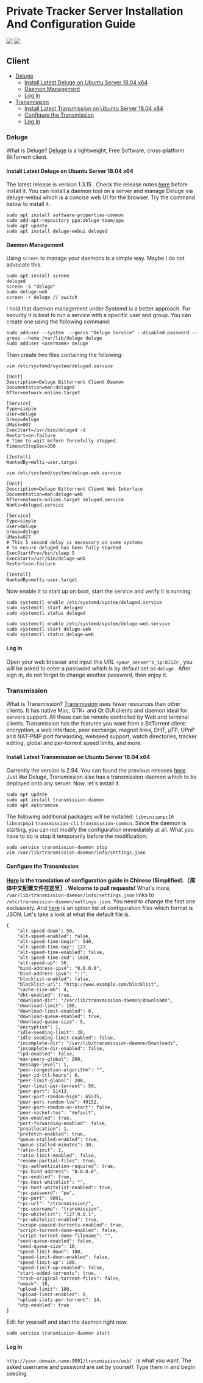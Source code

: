 # Private Tracker Server Installation And Configuration Guide
![](https://img.shields.io/badge/python-2.7-green.svg) ![](https://img.shields.io/badge/license-MIT-blue.svg)

## Client
* [Deluge](#deluge)
  * [Install Latest Deluge on Ubuntu Server 18.04 x64](#install-latest-deluge-on-ubuntu-server-1804-x64)
  * [Daemon Management](#daemon-management)
  * [Log In](#log-in)
* [Transmission](#transmission)
  * [Install Latest Transmission on Ubuntu Server 18.04 x64](#install-latest-transmission-on-ubuntu-server-1804-x64)
  * [Configure the Transmission](#configure-the-transmission)
  * [Log In](#log-in-1)

### Deluge
What is Deluge? [Deluge](https://dev.deluge-torrent.org/wiki/Download) is a lightweight, Free Software, cross-platform BitTorrent client.
#### Install Latest Deluge on Ubuntu Server 18.04 x64
The latest release is version 1.3.15 . Check the release notes [here](https://dev.deluge-torrent.org/wiki/ReleaseNotes) before install it. You can install a daemon tool on a server and manage Deluge via deluge-webui which is a concise web UI for the browser. Try the command below to install it.
```
sudo apt install software-properties-common
sudo add-apt-repository ppa:deluge-team/ppa
sudo apt update
sudo apt install deluge-webui deluged
```
#### Daemon Management
Using `screen` to manage your daemons is a simple way. Maybe I do not advocate this.
```
sudo apt install screen
deluged
screen -S "deluge"
sudo deluge-web
screen -r deluge // switch
```
I hold that daemon management under Systemd is a better approach. For security it is best to run a service with a specific user and group. You can create one using the following command:
```
sudo adduser --system  --gecos "Deluge Service" --disabled-password --group --home /var/lib/deluge deluge
sudo adduser <username> deluge
```
Then create two files containing the following:
```
vim /etc/systemd/system/deluged.service
```
```
[Unit]
Description=Deluge Bittorrent Client Daemon
Documentation=man:deluged
After=network-online.target

[Service]
Type=simple
User=deluge
Group=deluge
UMask=007
ExecStart=/usr/bin/deluged -d
Restart=on-failure
# Time to wait before forcefully stopped.
TimeoutStopSec=300

[Install]
WantedBy=multi-user.target
```
```
vim /etc/systemd/system/deluge-web.service
```
```
[Unit]
Description=Deluge Bittorrent Client Web Interface
Documentation=man:deluge-web
After=network-online.target deluged.service
Wants=deluged.service

[Service]
Type=simple
User=deluge
Group=deluge
UMask=027
# This 5 second delay is necessary on some systems
# to ensure deluged has been fully started
ExecStartPre=/bin/sleep 5
ExecStart=/usr/bin/deluge-web
Restart=on-failure

[Install]
WantedBy=multi-user.target
```
Now enable it to start up on boot, start the service and verify it is running:
```
sudo systemctl enable /etc/systemd/system/deluged.service
sudo systemctl start deluged
sudo systemctl status deluged

sudo systemctl enable /etc/systemd/system/deluge-web.service
sudo systemctl start deluge-web
sudo systemctl status deluge-web
```
#### Log In
Open your web browser and input this URL `<your_server's_ip:8112>` , you will be asked to enter a password which is by default set as `deluge` . After sign in, do not forget to change another password, then enjoy it.

### Transmission
What is Transmission? [Transmission](https://transmissionbt.com/) uses fewer resources than other clients. It has native Mac, GTK+ and Qt GUI clients and daemon ideal for servers support. All these can be remote controlled by Web and terminal clients. Transmission has the features you want from a BitTorrent client: encryption, a web interface, peer exchange, magnet links, DHT, µTP, UPnP and NAT-PMP port forwarding, webseed support, watch directories, tracker editing, global and per-torrent speed limits, and more.
#### Install Latest Transmission on Ubuntu Server 18.04 x64
Currently the version is 2.94. You can found the previous releases [here](https://github.com/transmission/transmission/releases). Just like Deluge, Transmission also has a transmission-daemon which to be deployed onto any server. Now, let's install it.
```
sudo apt update
sudo apt install transmission-daemon
sudo apt autoremove
```
The following additional packages will be installed: `libminiupnpc10` ` libnatpmp1` `transmission-cli` `transmission-common`. Since the daemon is starting, you can not modify the configuration immediately at all. What you have to do is stop it temporarily before the modification:
```
sudo service transmission-daemon stop
vim /var/lib/transmission-daemon/info/settings.json
```
#### Configure the Transmission
**[Here](https://github.com/wwyqianqian/Private-Tracker-configuration/blob/master/options.zh-CN.md) is the translation of configuration guide in Chinese (Simplified).〖简体中文配置文件在这里〗. Welcome to pull requests!**
What's more, `/var/lib/transmission-daemon/info/settings.json` links to `/etc/transmission-daemon/settings.json`. You need to change the first one exclusively. And [here](https://github.com/transmission/transmission/wiki/Editing-Configuration-Files#options) is an option list of configuration files which format is JSON. Let's take a look at what the default file is.
```
{
    "alt-speed-down": 50,
    "alt-speed-enabled": false,
    "alt-speed-time-begin": 540,
    "alt-speed-time-day": 127,
    "alt-speed-time-enabled": false,
    "alt-speed-time-end": 1020,
    "alt-speed-up": 50,
    "bind-address-ipv4": "0.0.0.0",
    "bind-address-ipv6": "::",
    "blocklist-enabled": false,
    "blocklist-url": "http://www.example.com/blocklist",
    "cache-size-mb": 4,
    "dht-enabled": true,
    "download-dir": "/var/lib/transmission-daemon/downloads",
    "download-limit": 100,
    "download-limit-enabled": 0,
    "download-queue-enabled": true,
    "download-queue-size": 5,
    "encryption": 1,
    "idle-seeding-limit": 30,
    "idle-seeding-limit-enabled": false,
    "incomplete-dir": "/var/lib/transmission-daemon/Downloads",
    "incomplete-dir-enabled": false,
    "lpd-enabled": false,
    "max-peers-global": 200,
    "message-level": 1,
    "peer-congestion-algorithm": "",
    "peer-id-ttl-hours": 6,
    "peer-limit-global": 200,
    "peer-limit-per-torrent": 50,
    "peer-port": 51413,
    "peer-port-random-high": 65535,
    "peer-port-random-low": 49152,
    "peer-port-random-on-start": false,
    "peer-socket-tos": "default",
    "pex-enabled": true,
    "port-forwarding-enabled": false,
    "preallocation": 1,
    "prefetch-enabled": true,
    "queue-stalled-enabled": true,
    "queue-stalled-minutes": 30,
    "ratio-limit": 2,
    "ratio-limit-enabled": false,
    "rename-partial-files": true,
    "rpc-authentication-required": true,
    "rpc-bind-address": "0.0.0.0",
    "rpc-enabled": true,
    "rpc-host-whitelist": "",
    "rpc-host-whitelist-enabled": true,
    "rpc-password": "pw",
    "rpc-port": 9091,
    "rpc-url": "/transmission/",
    "rpc-username": "transmission",
    "rpc-whitelist": "127.0.0.1",
    "rpc-whitelist-enabled": true,
    "scrape-paused-torrents-enabled": true,
    "script-torrent-done-enabled": false,
    "script-torrent-done-filename": "",
    "seed-queue-enabled": false,
    "seed-queue-size": 10,
    "speed-limit-down": 100,
    "speed-limit-down-enabled": false,
    "speed-limit-up": 100,
    "speed-limit-up-enabled": false,
    "start-added-torrents": true,
    "trash-original-torrent-files": false,
    "umask": 18,
    "upload-limit": 100,
    "upload-limit-enabled": 0,
    "upload-slots-per-torrent": 14,
    "utp-enabled": true
}
```
Edit for yourself and start the daemon right now.
```
sudo service transmission-daemon start
```
#### Log In
`http://your.domain.name:9091/transmission/web/ ` is what you want. The asked username and password are set by yourself. Type them in and begin seeding.
